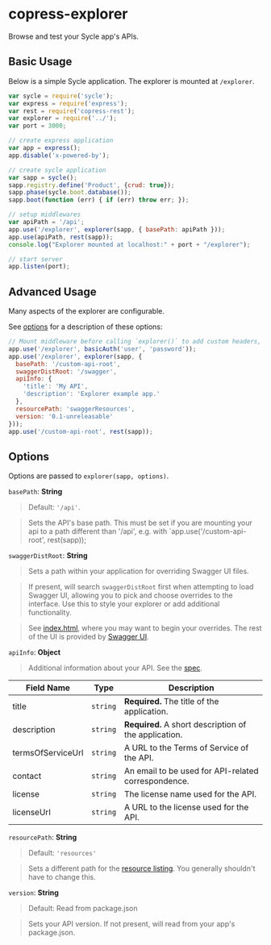 copress-explorer
=============

Browse and test your Sycle app's APIs.

## Basic Usage

Below is a simple Sycle application. The explorer is mounted at `/explorer`.

```js
var sycle = require('sycle');
var express = require('express');
var rest = require('copress-rest');
var explorer = require('../');
var port = 3000;

// create express application
var app = express();
app.disable('x-powered-by');

// create sycle application
var sapp = sycle();
sapp.registry.define('Product', {crud: true});
sapp.phase(sycle.boot.database());
sapp.boot(function (err) { if (err) throw err; });

// setup middlewares
var apiPath = '/api';
app.use('/explorer', explorer(sapp, { basePath: apiPath }));
app.use(apiPath, rest(sapp));
console.log("Explorer mounted at localhost:" + port + "/explorer");

// start server
app.listen(port);
```

## Advanced Usage

Many aspects of the explorer are configurable. 

See [options](#options) for a description of these options:

```js
// Mount middleware before calling `explorer()` to add custom headers, auth, etc.
app.use('/explorer', basicAuth('user', 'password'));
app.use('/explorer', explorer(sapp, {
  basePath: '/custom-api-root',
  swaggerDistRoot: '/swagger',
  apiInfo: {
    'title': 'My API',
    'description': 'Explorer example app.'
  },
  resourcePath: 'swaggerResources',
  version: '0.1-unreleasable'
}));
app.use('/custom-api-root', rest(sapp));
```

## Options

Options are passed to `explorer(sapp, options)`.

`basePath`: **String**

> Default: `'/api'`.

> Sets the API's base path. This must be set if you are mounting your api
> to a path different than '/api', e.g. with
> `app.use('/custom-api-root', rest(sapp));

`swaggerDistRoot`: **String** 

> Sets a path within your application for overriding Swagger UI files.

> If present, will search `swaggerDistRoot` first when attempting to load Swagger UI, allowing
> you to pick and choose overrides to the interface. Use this to style your explorer or
> add additional functionality.

> See [index.html](public/index.html), where you may want to begin your overrides.
> The rest of the UI is provided by [Swagger UI](https://github.com/wordnik/swagger-ui).

`apiInfo`: **Object**

> Additional information about your API. See the 
> [spec](https://github.com/wordnik/swagger-spec/blob/master/versions/1.2.md#513-info-object).

Field Name | Type | Description
---|:---:|---
<a name="infoTitle"/>title | `string` | **Required.** The title of the application.
<a name="infoDescription"/>description | `string` | **Required.** A short description of the application.
<a name="infoTermsOfServiceUrl"/>termsOfServiceUrl | `string` | A URL to the Terms of Service of the API.
<a name="infoContact"/>contact | `string` | An email to be used for API-related correspondence.
<a name="infoLicense"/>license | `string` | The license name used for the API.
<a name="infoLicenseUrl"/>licenseUrl | `string` | A URL to the license used for the API.

`resourcePath`: **String**

> Default: `'resources'`

> Sets a different path for the 
> [resource listing](https://github.com/wordnik/swagger-spec/blob/master/versions/1.2.md#51-resource-listing).
> You generally shouldn't have to change this.

`version`: **String**

> Default: Read from package.json

> Sets your API version. If not present, will read from your app's package.json.
